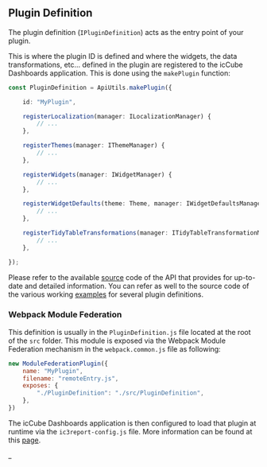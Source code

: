 ## Plugin Definition

The plugin definition (`IPluginDefinition`) acts as the entry point of your plugin.

This is where the plugin ID is defined and where the widgets, the data transformations, etc... defined in the plugin are
registered to the icCube Dashboards application. This is done using the `makePlugin` function:

```typescript
const PluginDefinition = ApiUtils.makePlugin({

    id: "MyPlugin",

    registerLocalization(manager: ILocalizationManager) {
        // ...
    },

    registerThemes(manager: IThemeManager) {
        // ...
    },

    registerWidgets(manager: IWidgetManager) {
        // ...
    },

    registerWidgetDefaults(theme: Theme, manager: IWidgetDefaultsManager) {
        // ...
    },

    registerTidyTableTransformations(manager: ITidyTableTransformationManager) {
        // ...
    },

});
```

Please refer to the available [source](https://github.com/ic3-software/ic3-reporting-api) code of the API that provides
for up-to-date and detailed information. You can refer as well to the source code of the various
working [examples](./Examples.md) for several plugin definitions.

### Webpack Module Federation

This definition is usually in the `PluginDefinition.js` file located at the root of the `src` folder. This module is
exposed via the Webpack Module Federation mechanism in the `webpack.common.js` file as following:

```javascript
new ModuleFederationPlugin({
    name: "MyPlugin",
    filename: "remoteEntry.js",
    exposes: {
        "./PluginDefinition": "./src/PluginDefinition",
    },
})
```

The icCube Dashboards application is then configured to load that plugin at runtime via the `ic3report-config.js`
file. More information can be found at this [page](./Install.md#configuration).

_
